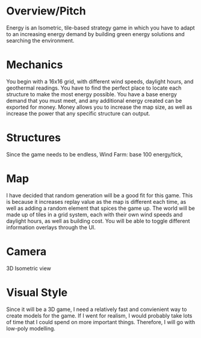 # Overview/Pitch
Energy is an Isometric, tile-based strategy game in which you have to adapt to an increasing energy demand by building green energy solutions and searching the environment.
# Mechanics
You begin with a 16x16 grid, with different wind speeds, daylight hours, and geothermal readings. You have to find the perfect place to locate each structure to make the most energy possible.
You have a base energy demand that you must meet, and any additional energy created can be exported for money.
Money allows you to increase the map size, as well as increase the power that any specific structure can output.
# Structures
Since the game needs to be endless,
Wind Farm: base 100 energy/tick, 
# Map
I have decided that random generation will be a good fit for this game. This is because it increases replay value as the map is different each time, as well as adding a random element that spices the game up. The world will be made up of tiles in a grid system, each with their own wind speeds and daylight hours, as well as building cost. You will be able to toggle different information overlays through the UI.
# Camera
3D Isometric view
# Visual Style
Since it will be a 3D game, I need a relatively fast and convienient way to create models for the game. If I went for realism, I would probably take lots of time that I could spend on more important things. Therefore, I will go with low-poly modelling. 